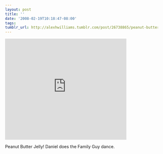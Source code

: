 ```yaml
---
layout: post
title: ''
date: '2008-02-19T10:18:47-08:00'
tags: 
tumblr_url: http://alexhwilliams.tumblr.com/post/26738865/peanut-butter-jelly-daniel-does-the-family-guy
---
```

<iframe width="400" height="334" src="http://www.youtube.com/embed/Foiy8bFEVpc?wmode=transparent&autohide=1&egm=0&hd=1&iv_load_policy=3&modestbranding=1&rel=0&showinfo=0&showsearch=0" frameborder="0" allowfullscreen></iframe><br/><p>Peanut Butter Jelly! Daniel does the Family Guy dance.</p>
